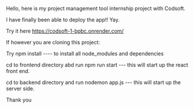 Hello, here is my project management tool internship project with Codsoft.

I have finally been able to deploy the app!! Yay.

Try it here
https://codsoft-1-bpbc.onrender.com/

If however you are cloning this project:

Try
npm install  ---- to install all node_modules and dependencies

cd to frontend directory abd run
npm run start  --- this will start up the react front end.

cd to backend directory and run
nodemon app.js --- this will start up the server side.



Thank you
